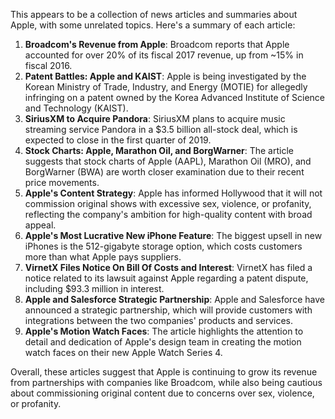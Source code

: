 This appears to be a collection of news articles and summaries about Apple, with some unrelated topics. Here's a summary of each article:

1. **Broadcom's Revenue from Apple**: Broadcom reports that Apple accounted for over 20% of its fiscal 2017 revenue, up from ~15% in fiscal 2016.
2. **Patent Battles: Apple and KAIST**: Apple is being investigated by the Korean Ministry of Trade, Industry, and Energy (MOTIE) for allegedly infringing on a patent owned by the Korea Advanced Institute of Science and Technology (KAIST).
3. **SiriusXM to Acquire Pandora**: SiriusXM plans to acquire music streaming service Pandora in a $3.5 billion all-stock deal, which is expected to close in the first quarter of 2019.
4. **Stock Charts: Apple, Marathon Oil, and BorgWarner**: The article suggests that stock charts of Apple (AAPL), Marathon Oil (MRO), and BorgWarner (BWA) are worth closer examination due to their recent price movements.
5. **Apple's Content Strategy**: Apple has informed Hollywood that it will not commission original shows with excessive sex, violence, or profanity, reflecting the company's ambition for high-quality content with broad appeal.
6. **Apple's Most Lucrative New iPhone Feature**: The biggest upsell in new iPhones is the 512-gigabyte storage option, which costs customers more than what Apple pays suppliers.
7. **VirnetX Files Notice On Bill Of Costs and Interest**: VirnetX has filed a notice related to its lawsuit against Apple regarding a patent dispute, including $93.3 million in interest.
8. **Apple and Salesforce Strategic Partnership**: Apple and Salesforce have announced a strategic partnership, which will provide customers with integrations between the two companies' products and services.
9. **Apple's Motion Watch Faces**: The article highlights the attention to detail and dedication of Apple's design team in creating the motion watch faces on their new Apple Watch Series 4.

Overall, these articles suggest that Apple is continuing to grow its revenue from partnerships with companies like Broadcom, while also being cautious about commissioning original content due to concerns over sex, violence, or profanity.